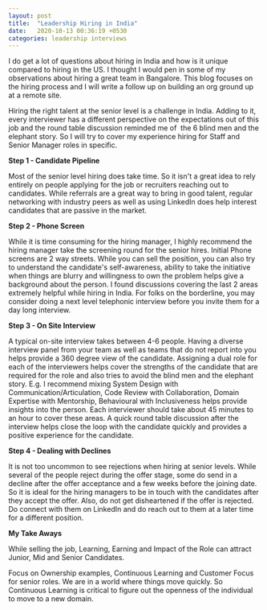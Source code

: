 ```yaml
---
layout: post
title:  "Leadership Hiring in India"
date:   2020-10-13 00:36:19 +0530
categories: leadership interviews
---
```

I do get a lot of questions about hiring in India and how is it unique
compared to hiring in the US. I thought I would pen in some of my
observations about hiring a great team in Bangalore. This blog focuses
on the hiring process and I will write a follow up on building an org
ground up at a remote site. 

Hiring the right talent at the senior level is a challenge in India.
Adding to it, every interviewer has a different perspective on the
expectations out of this job and the round table discussion reminded me
of  the 6 blind men and the elephant story. So I will try to cover my
experience hiring for Staff and Senior Manager roles in specific. 

**Step 1 - Candidate Pipeline**

Most of the senior level hiring does take time. So it isn't a great idea
to rely entirely on people applying for the job or recruiters reaching
out to candidates. While referrals are a great way to bring in good
talent, regular networking with industry peers as well as using LinkedIn
does help interest candidates that are passive in the market. 


**Step 2 - Phone Screen**

While it is time consuming for the hiring manager, I highly recommend
the hiring manager take the screening round for the senior hires.
Initial Phone screens are 2 way streets. While you can sell the
position, you can also try to understand the candidate's self-awareness,
ability to take the initiative when things are blurry and willingness to
own the problem helps give a background about the person. I found
discussions covering the last 2 areas extremely helpful while hiring in
India. For folks on the borderline, you may consider doing a next level
telephonic interview before you invite them for a day long interview.

**Step 3 - On Site Interview**

A typical on-site interview takes between 4-6 people. Having a diverse
interview panel from your team as well as teams that do not report into
you helps provide a 360 degree view of the candidate. Assigning a dual
role for each of the interviewers helps cover the strengths of the
candidate that are required for the role and also tries to avoid the
blind men and the elephant story. E.g. I recommend mixing System Design
with Communication/Articulation, Code Review with Collaboration, Domain
Expertise with Mentorship, Behavioural with Inclusiveness helps provide
insights into the person. Each interviewer should take about 45 minutes
to an hour to cover these areas. A quick round table discussion after
the interview helps close the loop with the candidate quickly and
provides a positive experience for the candidate. 

**Step 4 - Dealing with Declines**

It is not too uncommon to see rejections when hiring at senior levels.
While several of the people reject during the offer stage, some do send
in a decline after the offer acceptance and a few weeks before the
joining date. So it is ideal for the hiring managers to be in touch with
the candidates after they accept the offer. Also, do not get
disheartened if the offer is rejected. Do connect with them on LinkedIn
and do reach out to them at a later time for a different position.


**My Take Aways**

While selling the job, Learning, Earning and Impact of the Role can attract 
Junior, Mid and Senior Candidates.

Focus on Ownership examples, Continuous Learning and Customer Focus for senior
roles. We are in a world where things move quickly. So Continuous Learning 
is critical to figure out the openness of the individual to move to a new domain.

